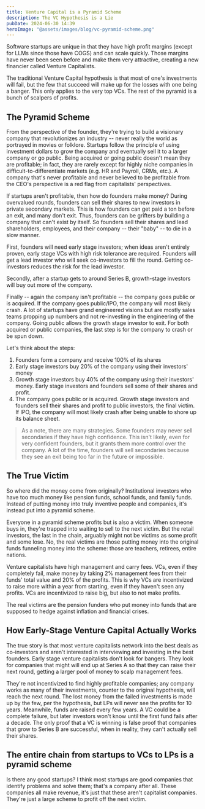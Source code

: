 ```yaml
---
title: Venture Capital is a Pyramid Scheme
description: The VC Hypothesis is a Lie
pubDate: 2024-06-30 14:39
heroImage: "@assets/images/blog/vc-pyramid-scheme.png"
---
```

Software startups are unique in that they have high profit margins (except for LLMs since those have COGS) and can
scale quickly. Those margins have never been seen before and make them very attractive, creating a new financier called
Venture Capitalists.

The traditional Venture Capital hypothesis is that most of one's investments will fail, but the few that succeed
will make up for the losses with one being a banger. This only applies to the very top VCs. The rest of the pyramid is
a bunch of scalpers of profits.

## The Pyramid Scheme

From the perspective of the founder, they're trying to build a visionary company that revolutionizes an industry --
never really the world as portrayed in movies or folklore. Startups follow the principle of using investment dollars
to grow the company and eventually sell it to a larger company or go public. Being acquired or going public doesn't mean
they are profitable; in fact, they are rarely except for highly niche companies in difficult-to-differentiate markets
(e.g. HR and Payroll, CRMs, etc.). A company that's never profitable and never believed to be profitable from the CEO's
perspective is a red flag from capitalists' perspectives.

If startups aren't profitable, then how do founders make money? During overvalued rounds, founders can sell their shares
to new investors in private secondary markets. This is how founders can get paid a ton before an exit, and many don't
exit. Thus, founders can be grifters by building a company that can't exist by itself. So founders sell their shares
and lead shareholders, employees, and their company -- their "baby" -- to die in a slow manner.

First, founders will need early stage investors; when ideas aren't entirely proven, early stage VCs with high risk
tolerance are required. Founders will get a lead investor who will seek co-investors to fill the round. Getting
co-investors reduces the risk for the lead investor.

Secondly, after a startup gets to around Series B, growth-stage investors will buy out more of the company.

Finally -- again the company isn't profitable -- the company goes public or is acquired. If the company goes public/IPO,
the company will most likely crash. A lot of startups have grand engineered visions but are mostly sales teams propping
up numbers and not re-investing in the engineering of the company. Going public allows the growth stage investor to
exit. For both acquired or public companies, the last step is for the company to crash or be spun down.

Let's think about the steps:

1. Founders form a company and receive 100% of its shares
2. Early stage investors buy 20% of the company using their investors' money
3. Growth stage investors buy 40% of the company using their investors' money. Early stage investors and founders sell
   some of their shares and profit.
4. The company goes public or is acquired. Growth stage investors and founders sell their shares and profit to public
   investors, the final victim. If IPO, the company will most likely crash after being unable to shore up its balance
   sheet.

> As a note, there are many strategies. Some founders may never sell secondaries if they have high confidence. This
> isn't likely, even for very confident founders, but it grants them more control over the company. A lot of the time,
> founders will sell secondaries because they see an exit being too far in the future or impossible.

## The True Victim

So where did the money come from originally? Institutional investors who have too much money like pension funds, school
funds, and family funds. Instead of putting money into truly inventive people and companies, it's instead put into a
pyramid scheme.

Everyone in a pyramid scheme profits but is also a victim. When someone buys in, they're trapped into waiting to sell
to the next victim. But the retail investors, the last in the chain, arguably might not be victims as some profit and
some lose. No, the real victims are those putting money into the original funds funneling money into the scheme: those
are teachers, retirees, entire nations.

Venture capitalists have high management and carry fees. VCs, even if they completely fail, make money by taking 2%
management fees from their funds' total value and 20% of the profits. This is why VCs are incentivized to raise more
within a year from starting, even if they haven't seen any profits. VCs are incentivized to raise big, but also to not
make profits.

The real victims are the pension funders who put money into funds that are supposed to hedge against inflation and
financial crises.

## How Early-Stage Venture Capital Actually Works

The true story is that most venture capitalists network into the best deals as co-investors and aren't interested in
interviewing and investing in the best founders. Early stage venture capitalists don't look for bangers. They look for
companies that might will end up at Series A so that they can raise their next round, getting a larger pool of money to
scalp management fees.

They're not incentivized to find highly profitable companies; any company works as many of their investments, counter
to the original hypothesis, will reach the next round. The lost money from the failed investments is made up by the few,
per the hypothesis, but LPs will never see the profits for 10 years. Meanwhile, funds are raised every few years.
A VC could be a complete failure, but later investors won't know until the first fund fails after a decade. The only
proof that a VC is winning is false proof that companies that grow to Series B are successful, when in reality, they
can't actually sell their shares.

## The entire chain from startups to VCs to LPs is a pyramid scheme

Is there any good startups? I think most startups are good companies that identify problems and solve them; that's a
company after all. These companies all make revenue, it's just that these aren't capitalist companies. They're just
a large scheme to profit off the next victim.
